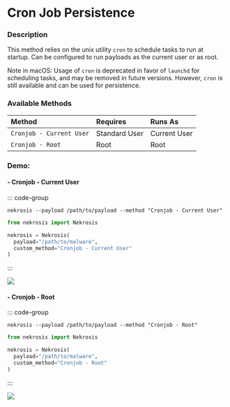 # Cron Job Persistence

### Description

This method relies on the unix utility `cron` to schedule tasks to run at startup. Can be configured to run payloads as the current user or as root.

Note in macOS: Usage of `cron` is deprecated in favor of `launchd` for scheduling tasks, and may be removed in future versions. However, `cron` is still available and can be used for persistence.

### Available Methods

| Method                   | Requires      | Runs As      |
|:-------------------------|:--------------|:-------------|
| `Cronjob - Current User` | Standard User | Current User |
| `Cronjob - Root`         | Root          | Root         |

### Demo:

#### - Cronjob - Current User

::: code-group

```shell [Command Line]
nekrosis --payload /path/to/payload --method "Cronjob - Current User"
```

```python [Python API]
from nekrosis import Nekrosis

nekrosis = Nekrosis(
  payload="/path/to/malware",
  custom_method="Cronjob - Current User"
)
```

:::

![](/public/macOS%20Persistence%20Methods/Cronjob%20-%20Current%20User.png)



#### - Cronjob - Root

::: code-group

```shell [Command Line]
nekrosis --payload /path/to/payload --method "Cronjob - Root"
```

```python [Python API]
from nekrosis import Nekrosis

nekrosis = Nekrosis(
  payload="/path/to/malware",
  custom_method="Cronjob - Root"
)
```

:::


![](/public/macOS%20Persistence%20Methods/Cronjob%20-%20Root.png)